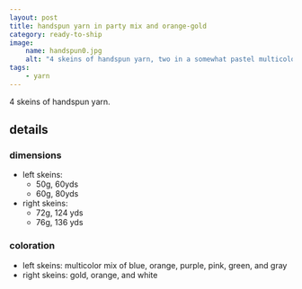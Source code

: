 ```yaml
---
layout: post
title: handspun yarn in party mix and orange-gold
category: ready-to-ship
image: 
    name: handspun0.jpg
    alt: "4 skeins of handspun yarn, two in a somewhat pastel multicolor and two in a blend of orange, gold, and white."
tags:
    - yarn
---
```


4 skeins of handspun yarn.

## details

### dimensions

- left skeins:
  - 50g, 60yds
  - 60g, 80yds
- right skeins:
  - 72g, 124 yds
  - 76g, 136 yds

### coloration

- left skeins: multicolor mix of blue, orange, purple, pink, green, and gray
- right skeins: gold, orange, and white
